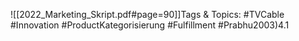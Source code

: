 
![[2022_Marketing_Skript.pdf#page=90]]Tags & Topics:
   #TVCable
   #Innovation
   #ProductKategorisierung
   #Fulfillment
   #Prabhu2003)4.1